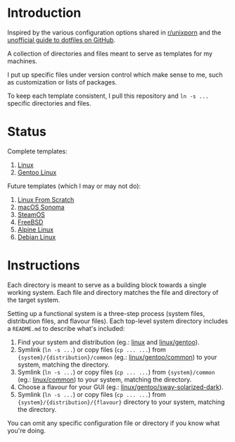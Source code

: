 # Introduction

Inspired by the various configuration options shared in
[r/unixporn](https://www.reddit.com/r/unixporn/) and the
[unofficial guide to dotfiles on GitHub](https://dotfiles.github.io).

A collection of directories and files meant to serve as templates for my
machines.

I put up specific files under version control which make sense to me, such as
customization or lists of packages.

To keep each template consistent, I pull this repository and `ln -s ...`
specific directories and files.

# Status

Complete templates:

1. [Linux](linux/common)
2. [Gentoo Linux](linux/gentoo)

Future templates (which I may or may not do):

1. [Linux From Scratch](https://www.linuxfromscratch.org/)
2. [macOS Sonoma](https://www.apple.com/macos/sonoma/)
3. [SteamOS](https://store.steampowered.com/steamos)
4. [FreeBSD](https://www.freebsd.org)
5. [Alpine Linux](https://www.alpinelinux.org)
6. [Debian Linux](https://www.debian.org)

# Instructions

Each directory is meant to serve as a building block towards a single working system. Each file and directory matches the file and directory of the target system. 

Setting up a functional system is a three-step process (system files, distribution files, and flavour files). Each top-level system directory includes a `README.md` to describe what's included:

1. Find your system and distribution (eg.: [linux]() and [linux/gentoo]()).
3. Symlink (`ln -s ...`) or copy files (`cp ... ...`) from `{system}/{distribution}/common` (eg.: [linux/gentoo/common]()) to your system, matching the directory.
4. Symlink (`ln -s ...`) or copy files (`cp ... ...`) from `{system}/common` (eg.: [linux/common]()) to your system, matching the directory.
5. Choose a flavour for your GUI (eg.: [linux/gentoo/sway-solarized-dark]()).
6. Symlink (`ln -s ...`) or copy files (`cp ... ...`) from `{system}/{distribution}/{flavour}` directory to your system, matching the directory.

You can omit any specific configuration file or directory if you know what you're doing.
